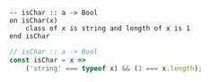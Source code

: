 ```applescript
-- isChar :: a -> Bool
on isChar(x)
    class of x is string and length of x is 1
end isChar
```


```javascript
// isChar :: a -> Bool
const isChar = x =>
    ('string' === typeof x) && (1 === x.length);
```